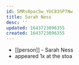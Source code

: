 ```yaml
---
id: 5MRs0pacSw_YUC83SP7Nw
title: Sarah Ness
desc: ''
updated: 1643723096355
created: 1643723096355
---
```



- [[person]] - Sarah Ness
- appeared 1x at the stoa

